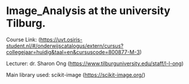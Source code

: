 # Image_Analysis at the university Tilburg.

Course Link: (https://uvt.osiris-student.nl/#/onderwijscatalogus/extern/cursus?collegejaar=huidig&taal=en&cursuscode=800877-M-3)

Lecturer: dr. Sharon Ong (https://www.tilburguniversity.edu/staff/l-l-ong)

Main library used: scikit-image (https://scikit-image.org/)
